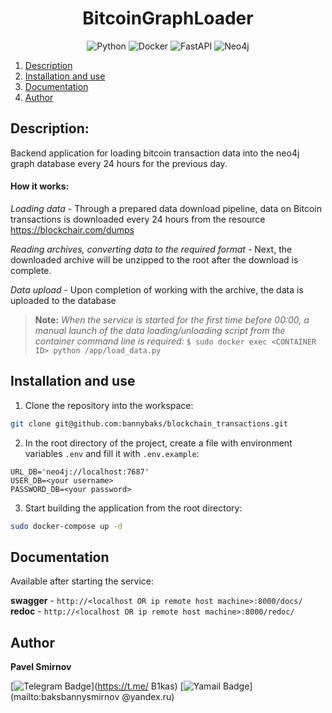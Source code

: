 <a id="anchor"></a>
<div align=center>

   # BitcoinGraphLoader

   ![Python](https://img.shields.io/badge/python-3670A0?style=for-the-badge&logo=python&logoColor=ffdd54)
   ![Docker](https://img.shields.io/badge/docker-%230db7ed.svg?style=for-the-badge&logo=docker&logoColor=white)
   ![FastAPI](https://img.shields.io/badge/fastapi-8A2BE2.svg?style=for-the-badge&logo=FastAPI&logoColor=white)
   ![Neo4j](https://img.shields.io/badge/Neo4j-%23009639.svg?style=for-the-badge&logo=Neo4j&logoColor=white)
</div>


1. [Description](#Description)
2. [Installation and use](#Installation-and-use)
3. [Documentation](#documentation)
4. [Author](#author)

## Description:

Backend application for loading bitcoin transaction data into the neo4j graph database every 24 hours for the previous day.

#### **How ​​it works:**

*Loading data* -
Through a prepared data download pipeline, data on Bitcoin transactions is downloaded every 24 hours from the resource https://blockchair.com/dumps

*Reading archives, converting data to the required format* -
Next, the downloaded archive will be unzipped to the root after the download is complete.

*Data upload* - Upon completion of working with the archive, the data is uploaded to the database

>**Note:**
> *When the service is started for the first time before 00:00, a manual launch of the data loading/unloading script from the container command line is required:*
`$ sudo docker exec <CONTAINER ID> python /app/load_data.py`


## Installation and use

1. Clone the repository into the workspace:
```bash
git clone git@github.com:bannybaks/blockchain_transactions.git
```
2. In the root directory of the project, create a file with environment variables `.env` and fill it with `.env.example`:
```
URL_DB='neo4j://localhost:7687'
USER_DB=<your username>
PASSWORD_DB=<your password>
```
3. Start building the application from the root directory:
```bash
sudo docker-compose up -d
```

## Documentation

Available after starting the service:

**swagger** - `http://<localhost OR ip remote host machine>:8000/docs/`
**redoc** - `http://<localhost OR ip remote host machine>:8000/redoc/`

## Author

**Pavel Smirnov**

[![Telegram Badge](https://img.shields.io/badge/-B1kas-blue?style=social&logo=telegram&link=https://t.me/B1kas)](https://t.me/ B1kas) [![Yamail Badge](https://img.shields.io/badge/baksbannysmirnov@yandex.ru-FFCC00?style=flat&logo=ycombinator&logoColor=red&link=mailto:baksbannysmirnov@yandex.ru)](mailto:baksbannysmirnov @yandex.ru)
